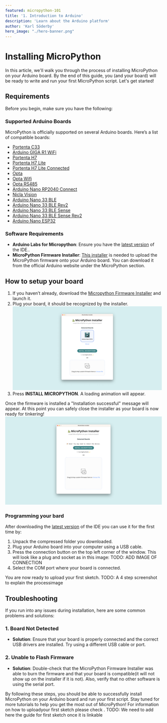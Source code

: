 ```yaml
---
featured: micropython-101
title: '1. Introduction to Arduino'
description: 'Learn about the Arduino platform'
author: 'Karl Söderby'
hero_image: "./hero-banner.png"
---
```


# Installing MicroPython

In this article, we'll walk you through the process of installing MicroPython on your Arduino board. By the end of this guide, you (and your board) will be ready to write and run your first MicroPython script. Let's get started!

## Requirements

Before you begin, make sure you have the following:

### Supported Arduino Boards
MicroPython is officially supported on several Arduino boards. Here’s a list of compatible boards:

- [Portenta C33](https://store.arduino.cc/products/portenta-c33)
- [Arduino GIGA R1 WiFi](https://store.arduino.cc/products/arduino-giga-r1-wifi)
- [Portenta H7](https://store.arduino.cc/products/portenta-h7)
- [Portenta H7 Lite](https://store.arduino.cc/products/portenta-h7-lite)
- [Portenta H7 Lite Connected](https://store.arduino.cc/products/portenta-h7-lite-connected)
- [Opta](https://store.arduino.cc/products/opta)
- [Opta Wifi](https://store.arduino.cc/products/opta-wifi)
- [Opta RS485](https://store.arduino.cc/products/opta-rs485)
- [Arduino Nano RP2040 Connect](https://store.arduino.cc/products/arduino-nano-rp2040-connect)
- [Nicla Vision](https://store.arduino.cc/products/nicla-vision)
- [Arduino Nano 33 BLE](https://store.arduino.cc/products/arduino-nano-33-ble)
- [Arduino Nano 33 BLE Rev2](https://store.arduino.cc/products/arduino-nano-33-ble-rev2)
- [Arduino Nano 33 BLE Sense](https://store.arduino.cc/products/arduino-nano-33-ble-sense)
- [Arduino Nano 33 BLE Sense Rev2](https://store.arduino.cc/products/arduino-nano-33-ble-sense-rev2)
- [Arduino Nano ESP32](https://store.arduino.cc/products/arduino-nano-esp32)


### Software Requirements
- **Arduino Labs for Micropython**: Ensure you have the [latest version](https://labs.arduino.cc/en/labs/micropython) of the IDE..
- **MicroPython Firmware Installer**: [This installer](https://labs.arduino.cc/en/labs/micropython-installer) is needed to upload the MicroPython firmware onto your Arduino board. You can download it from the official Arduino website under the MicroPython section.

## How to setup your board

1. If you haven’t already, download the [Micropython Firmware Installer](https://labs.arduino.cc/en/labs/micropython-installer) and launch it.
2. Plug your board, it should be recognized by the installer.
![Arduino Nano ESP32 detected!](./assets/board-selected.png)
3. Press **INSTALL MICROPYTHON**. A loading animation will appear.

Once the firmware is installed a "Installation successful" message will appear. At this point you can safely close the installer as your board is now ready for tinkering!
![Firmware Successfully Uploaded!](./assets/flashed.png)

### Programming your bard

After downloading the [latest version](https://labs.arduino.cc/en/labs/micropython) of the IDE you can use it for the first time by:
1. Unpack the compressed folder you downloaded.
2. Plug your Arduino board into your computer using a USB cable.
3. Press the connection button on the top left corner of the window. This will look like a plug and socket as in this image:
TODO: ADD IMAGE OF CONNECTION
4. Select the COM port where your board is connected.

You are now ready to upload your first sketch.
TODO: A 4 step screenshot to explain the processimage

## Troubleshooting

If you run into any issues during installation, here are some common problems and solutions:

### 1. **Board Not Detected**
- **Solution**: Ensure that your board is properly connected and the correct USB drivers are installed. Try using a different USB cable or port.

### 2. **Unable to Flash Firmware**
- **Solution**: Double-check that the MicroPython Firmware Installer was able to burn the firmware and that your board is compatible(it will not show up on the installer if it is not). Also, verify that no other software is using the serial port.

By following these steps, you should be able to successfully install MicroPython on your Arduino board and run your first script. Stay tuned for more tutorials to help you get the most out of MicroPython!
For information on how to uploadyour first sketch please check [](). TODO: We need to add here the guide for first sketch once it is linkable